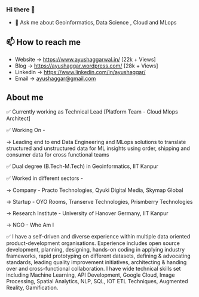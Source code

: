 ### Hi there 👋
- 💬 Ask me about Geoinformatics, Data Science , Cloud and MLops

## 📫 How to reach me
- Website -> https://www.ayushaggarwal.in/ [22k + Views]
- Blog -> https://ayushaggar.wordpress.com/ [28k + Views]
- Linkedin -> https://www.linkedin.com/in/ayushaggar/
- Email -> ayushaggar@gmail.com

## About me

✅ Currently working as Technical Lead [Platform Team - Cloud Mlops Architect]

✅ Working On -

-> Leading end to end Data Engineering and MLops solutions to translate structured and unstructured data for ML insights using order, shipping and consumer data for cross functional teams


✅ Dual degree (B.Tech-M.Tech) in Geoinformatics, IIT Kanpur

✅ Worked in different sectors -

-> Company - Practo Technologies, Qyuki Digital Media, Skymap Global

-> Startup - OYO Rooms, Transerve Technologies, Prismberry Technologies

-> Research Institute - University of Hanover Germany, IIT Kanpur

-> NGO - Who Am I

✅ I have a self-driven and diverse experience within multiple data oriented product-development organisations. Experience includes open source development, planning, designing, hands-on coding in applying industry frameworks, rapid prototyping on different datasets, defining & advocating standards, leading quality improvement initiatives, architecting & handing over and cross-functional collaboration. I have wide technical skills set including Machine Learning, API Development, Google Cloud, Image Processing, Spatial Analytics, NLP, SQL, IOT ETL Techniques, Augmented Reality, Gamification.
